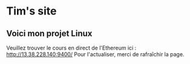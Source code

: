 # Tim's site
## Voici mon projet Linux

Veuillez trouver le cours en direct de l'Ethereum ici : http://13.38.228.140:9400/ 
Pour l'actualiser, merci de rafraîchir la page.

